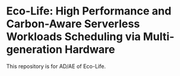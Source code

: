 # Eco-Life: High Performance and Carbon-Aware Serverless Workloads Scheduling via Multi-generation Hardware

This repository is for AD/AE of Eco-Life.